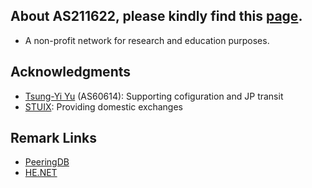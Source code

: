 ## About AS211622, please kindly find this [page](https://network.pwtsai.im).
* A non-profit network for research and education purposes.

## Acknowledgments
* [Tsung-Yi Yu](https://network.steveyi.net/) (AS60614): Supporting cofiguration and JP transit
* [STUIX](https://stuix.io/): Providing domestic exchanges

## Remark Links
* [PeeringDB](https://www.peeringdb.com/asn/211622/)  
* [HE.NET](https://bgp.he.net/AS211622)  

